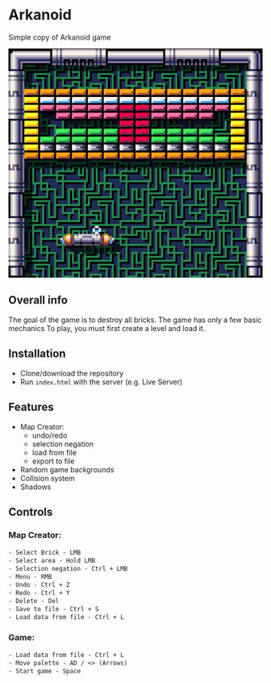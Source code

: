 
# Arkanoid

Simple copy of Arkanoid game

![look](img/look.png)


##  Overall info

The goal of the game is to destroy all bricks.
The game has only a few basic mechanics
To play, you must first create a level and load it.

## Installation

 - Clone/download the repository
 - Run `index.html` with the server (e.g. Live Server) 
    

## Features

- Map Creator:
    - undo/redo
    - selection negation
    - load from file
    - export to file
- Random game backgrounds
- Collision system
- Shadows


## Controls

### Map Creator:
    - Select Brick - LMB
    - Select area - Hold LMB
    - Selection negation - Ctrl + LMB
    - Menu - RMB
    - Undo - Ctrl + Z
    - Redo - Ctrl + Y
    - Delete - Del
    - Save to file - Ctrl + S
    - Load data from file - Ctrl + L

### Game:
    - Load data from file - Ctrl + L
    - Move palette - AD / <> (Arrows)
    - Start game - Space
